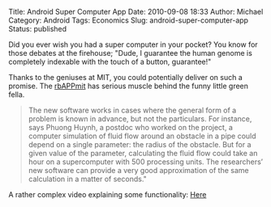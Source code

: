 Title: Android Super Computer App
Date: 2010-09-08 18:33
Author: Michael
Category: Android
Tags: Economics
Slug: android-super-computer-app
Status: published

Did you ever wish you had a super computer in your pocket? You know for
those debates at the firehouse; "Dude, I guarantee the human genome is
completely indexable with the touch of a button, guarantee!"

Thanks to the geniuses at MIT, you could potentially deliver on such a
promise. The
[rbAPPmit](http://web.mit.edu/newsoffice/2010/supercomputer-smart-phones-0901.html)
has serious muscle behind the funny little green fella.

> The new software works in cases where the general form of a problem is
> known in advance, but not the particulars. For instance, says Phuong
> Huynh, a postdoc who worked on the project, a computer simulation of
> fluid flow around an obstacle in a pipe could depend on a single
> parameter: the radius of the obstacle. But for a given value of the
> parameter, calculating the fluid flow could take an hour on a
> supercomputer with 500 processing units. The researchers’ new software
> can provide a very good approximation of the same calculation in a
> matter of seconds."

A rather complex video explaining some functionality:
[Here](http://augustine.mit.edu/methodology/video_clips/rbAPPmit_Feb11_2010_demo3.wmv)
